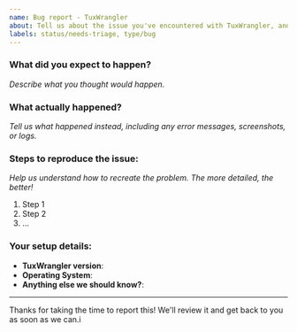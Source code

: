```yaml
---
name: Bug report - TuxWrangler
about: Tell us about the issue you've encountered with TuxWrangler, and we'll do our best to help you!
labels: status/needs-triage, type/bug
---
```


<!--
Hello! Thank you for letting us know about a problem. A few tips to make things smoother:
- Please check if a similar issue has been reported (even closer ones might help).
- Please share as much detail as you can about the problem and your setup.
- Please include any error messages or log that might help us understand the issue.
-->



### **What did you expect to happen?**
_Describe what you thought would happen._


### **What actually happened?**
_Tell us what happened instead, including any error messages, screenshots, or logs._



### **Steps to reproduce the issue:**
_Help us understand how to recreate the problem. The more detailed, the better!_

1. Step 1
2. Step 2
3. ...



### **Your setup details:**
- **TuxWrangler version**:
- **Operating System**:
- **Anything else we should know?**:



---

Thanks for taking the time to report this! We'll review it and get back to you as soon as we can.i
